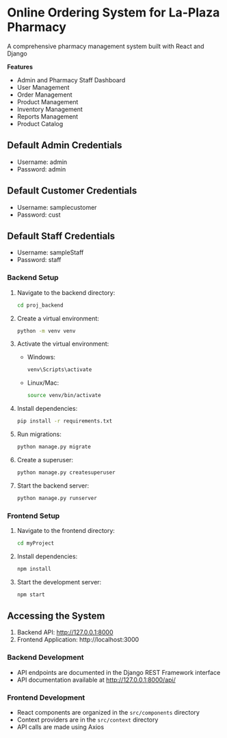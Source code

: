 # Online Ordering System for La-Plaza Pharmacy

A comprehensive pharmacy management system built with React and Django

**Features**

- Admin and Pharmacy Staff Dashboard
- User Management
- Order Management
- Product Management
- Inventory Management
- Reports Management
- Product Catalog

## Default Admin Credentials

- Username: admin
- Password: admin

## Default Customer Credentials

- Username: samplecustomer
- Password: cust

## Default Staff Credentials

- Username: sampleStaff
- Password: staff

### Backend Setup

1. Navigate to the backend directory:

   ```bash
   cd proj_backend
   ```

2. Create a virtual environment:

   ```bash
   python -m venv venv
   ```

3. Activate the virtual environment:

   - Windows:
     ```bash
     venv\Scripts\activate
     ```
   - Linux/Mac:
     ```bash
     source venv/bin/activate
     ```

4. Install dependencies:

   ```bash
   pip install -r requirements.txt
   ```

5. Run migrations:

   ```bash
   python manage.py migrate
   ```

6. Create a superuser:

   ```bash
   python manage.py createsuperuser
   ```

7. Start the backend server:
   ```bash
   python manage.py runserver
   ```

### Frontend Setup

1. Navigate to the frontend directory:

   ```bash
   cd myProject
   ```

2. Install dependencies:

   ```bash
   npm install
   ```

3. Start the development server:
   ```bash
   npm start
   ```

## Accessing the System

1. Backend API: http://127.0.0.1:8000
2. Frontend Application: http://localhost:3000

### Backend Development

- API endpoints are documented in the Django REST Framework interface
- API documentation available at http://127.0.0.1:8000/api/

### Frontend Development

- React components are organized in the `src/components` directory
- Context providers are in the `src/context` directory
- API calls are made using Axios
